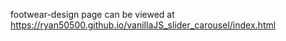 footwear-design page can be viewed at https://ryan50500.github.io/vanillaJS_slider_carousel/index.html
